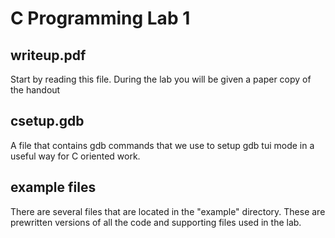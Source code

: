 # C Programming Lab 1 

## writeup.pdf

Start by reading this file. During the lab you will be given a paper copy of the handout

## csetup.gdb

A file that contains gdb commands that we use to setup gdb tui mode in a useful way for C oriented work.

## example files

There are several files that are located in the "example" directory. These are prewritten versions of all the code and supporting files used in the lab. 




